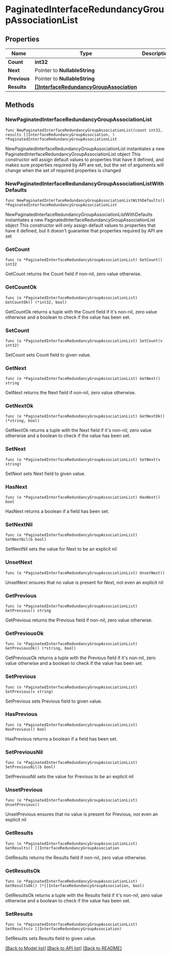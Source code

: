 # PaginatedInterfaceRedundancyGroupAssociationList

## Properties

Name | Type | Description | Notes
------------ | ------------- | ------------- | -------------
**Count** | **int32** |  | 
**Next** | Pointer to **NullableString** |  | [optional] 
**Previous** | Pointer to **NullableString** |  | [optional] 
**Results** | [**[]InterfaceRedundancyGroupAssociation**](InterfaceRedundancyGroupAssociation.md) |  | 

## Methods

### NewPaginatedInterfaceRedundancyGroupAssociationList

`func NewPaginatedInterfaceRedundancyGroupAssociationList(count int32, results []InterfaceRedundancyGroupAssociation, ) *PaginatedInterfaceRedundancyGroupAssociationList`

NewPaginatedInterfaceRedundancyGroupAssociationList instantiates a new PaginatedInterfaceRedundancyGroupAssociationList object
This constructor will assign default values to properties that have it defined,
and makes sure properties required by API are set, but the set of arguments
will change when the set of required properties is changed

### NewPaginatedInterfaceRedundancyGroupAssociationListWithDefaults

`func NewPaginatedInterfaceRedundancyGroupAssociationListWithDefaults() *PaginatedInterfaceRedundancyGroupAssociationList`

NewPaginatedInterfaceRedundancyGroupAssociationListWithDefaults instantiates a new PaginatedInterfaceRedundancyGroupAssociationList object
This constructor will only assign default values to properties that have it defined,
but it doesn't guarantee that properties required by API are set

### GetCount

`func (o *PaginatedInterfaceRedundancyGroupAssociationList) GetCount() int32`

GetCount returns the Count field if non-nil, zero value otherwise.

### GetCountOk

`func (o *PaginatedInterfaceRedundancyGroupAssociationList) GetCountOk() (*int32, bool)`

GetCountOk returns a tuple with the Count field if it's non-nil, zero value otherwise
and a boolean to check if the value has been set.

### SetCount

`func (o *PaginatedInterfaceRedundancyGroupAssociationList) SetCount(v int32)`

SetCount sets Count field to given value.


### GetNext

`func (o *PaginatedInterfaceRedundancyGroupAssociationList) GetNext() string`

GetNext returns the Next field if non-nil, zero value otherwise.

### GetNextOk

`func (o *PaginatedInterfaceRedundancyGroupAssociationList) GetNextOk() (*string, bool)`

GetNextOk returns a tuple with the Next field if it's non-nil, zero value otherwise
and a boolean to check if the value has been set.

### SetNext

`func (o *PaginatedInterfaceRedundancyGroupAssociationList) SetNext(v string)`

SetNext sets Next field to given value.

### HasNext

`func (o *PaginatedInterfaceRedundancyGroupAssociationList) HasNext() bool`

HasNext returns a boolean if a field has been set.

### SetNextNil

`func (o *PaginatedInterfaceRedundancyGroupAssociationList) SetNextNil(b bool)`

 SetNextNil sets the value for Next to be an explicit nil

### UnsetNext
`func (o *PaginatedInterfaceRedundancyGroupAssociationList) UnsetNext()`

UnsetNext ensures that no value is present for Next, not even an explicit nil
### GetPrevious

`func (o *PaginatedInterfaceRedundancyGroupAssociationList) GetPrevious() string`

GetPrevious returns the Previous field if non-nil, zero value otherwise.

### GetPreviousOk

`func (o *PaginatedInterfaceRedundancyGroupAssociationList) GetPreviousOk() (*string, bool)`

GetPreviousOk returns a tuple with the Previous field if it's non-nil, zero value otherwise
and a boolean to check if the value has been set.

### SetPrevious

`func (o *PaginatedInterfaceRedundancyGroupAssociationList) SetPrevious(v string)`

SetPrevious sets Previous field to given value.

### HasPrevious

`func (o *PaginatedInterfaceRedundancyGroupAssociationList) HasPrevious() bool`

HasPrevious returns a boolean if a field has been set.

### SetPreviousNil

`func (o *PaginatedInterfaceRedundancyGroupAssociationList) SetPreviousNil(b bool)`

 SetPreviousNil sets the value for Previous to be an explicit nil

### UnsetPrevious
`func (o *PaginatedInterfaceRedundancyGroupAssociationList) UnsetPrevious()`

UnsetPrevious ensures that no value is present for Previous, not even an explicit nil
### GetResults

`func (o *PaginatedInterfaceRedundancyGroupAssociationList) GetResults() []InterfaceRedundancyGroupAssociation`

GetResults returns the Results field if non-nil, zero value otherwise.

### GetResultsOk

`func (o *PaginatedInterfaceRedundancyGroupAssociationList) GetResultsOk() (*[]InterfaceRedundancyGroupAssociation, bool)`

GetResultsOk returns a tuple with the Results field if it's non-nil, zero value otherwise
and a boolean to check if the value has been set.

### SetResults

`func (o *PaginatedInterfaceRedundancyGroupAssociationList) SetResults(v []InterfaceRedundancyGroupAssociation)`

SetResults sets Results field to given value.



[[Back to Model list]](../README.md#documentation-for-models) [[Back to API list]](../README.md#documentation-for-api-endpoints) [[Back to README]](../README.md)


